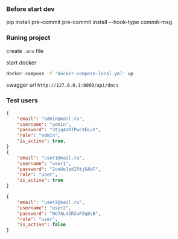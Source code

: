 ### Before start dev

pip install pre-commit
pre-commit install --hook-type commit-msg


### Runing project
create `.env` file

start docker
```bash
docker compose -f 'docker-compose-local.yml' up
```

swagger url `http://127.0.0.1:8000/api/docs`


### Test users
```json
{   
    "email": "admin@mail.ru",
    "username": "admin",
    "password": "3tjq4UKTPwcXELuY",
    "role": "admin",
    "is_active": true,
}
{   
    "email": "user1@mail.ru",
    "username": "user1",
    "password": "2ceUoJpdIRtjGAbT",
    "role": "user",
    "is_active": true
}

{   
    "email": "user2@mail.ru",
    "username": "user2",
    "password": "Ne7AL4ZR2uP3q8sB",
    "role": "user",
    "is_active": false
}
```